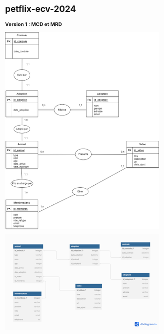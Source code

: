 # petflix-ecv-2024

### Version 1 : MCD et MRD
![alt text](https://github.com/pierreBeuselinck/petflix-ecv-2024/blob/main/schema/PetFlix.drawio.png?raw=true)

![alt text](https://github.com/pierreBeuselinck/petflix-ecv-2024/blob/main/schema/PetFlix.png?raw=true)
